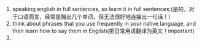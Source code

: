 1. speaking english in full sentences, so learn it in full sentences;(是的，对于口语而言，经常是蹦出几个单词，但无法很好地连接出一句话！）
2. think about phrases that you use frequently in your native language, and then learn how to say them in English(把日常用语翻译为英文！important)
3. 
